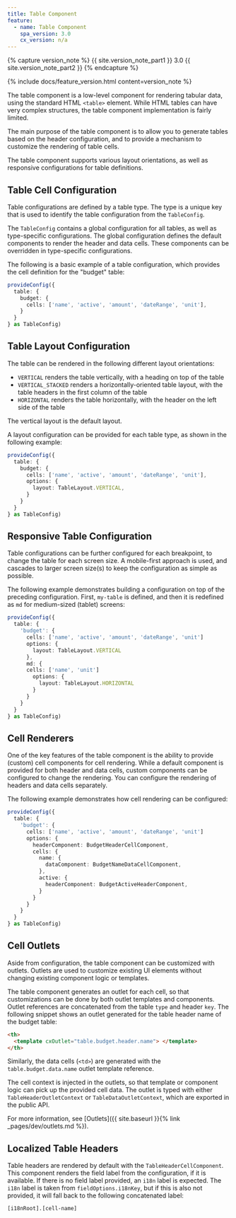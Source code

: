 ```yaml
---
title: Table Component
feature:
  - name: Table Component
    spa_version: 3.0
    cx_version: n/a
---
```


{% capture version_note %}
{{ site.version_note_part1 }} 3.0 {{ site.version_note_part2 }}
{% endcapture %}

{% include docs/feature_version.html content=version_note %}

The table component is a low-level component for rendering tabular data, using the standard HTML `<table>` element. While HTML tables can have very complex structures, the table component implementation is fairly limited.

The main purpose of the table component is to allow you to generate tables based on the header configuration, and to provide a mechanism to customize the rendering of table cells.

The table component supports various layout orientations, as well as responsive configurations for table definitions.

## Table Cell Configuration

Table configurations are defined by a table type. The type is a unique key that is used to identify the table configuration from the `TableConfig`.

The `TableConfig` contains a global configuration for all tables, as well as type-specific configurations. The global configuration defines the default components to render the header and data cells. These components can be overridden in type-specific configurations.

The following is a basic example of a table configuration, which provides the cell definition for the "budget" table:

```ts
provideConfig({
  table: {
    budget: {
      cells: ['name', 'active', 'amount', 'dateRange', 'unit'],
    }
  }
} as TableConfig)
```

## Table Layout Configuration

The table can be rendered in the following different layout orientations:

- `VERTICAL` renders the table vertically, with a heading on top of the table
- `VERTICAL_STACKED` renders a horizontally-oriented table layout, with the table headers in the first column of the table
- `HORIZONTAL` renders the table horizontally, with the header on the left side of the table

The vertical layout is the default layout.

A layout configuration can be provided for each table type, as shown in the following example:

```ts
provideConfig({
  table: {
    budget: {
      cells: ['name', 'active', 'amount', 'dateRange', 'unit'],
      options: {
        layout: TableLayout.VERTICAL,
      }
    }
  }
} as TableConfig)
```

## Responsive Table Configuration

Table configurations can be further configured for each breakpoint, to change the table for each screen size. A mobile-first approach is used, and cascades to larger screen size(s) to keep the configuration as simple as possible.

The following example demonstrates building a configuration on top of the preceding configuration. First, `my-table` is defined, and then it is redefined as `md` for medium-sized (tablet) screens:

```ts
provideConfig({
  table: {
    'budget': {
      cells: ['name', 'active', 'amount', 'dateRange', 'unit']
      options: {
        layout: TableLayout.VERTICAL
      },
      md: {
      cells: ['name', 'unit']
        options: {
          layout: TableLayout.HORIZONTAL
        }
      }
    }
  }
} as TableConfig)
```

## Cell Renderers

One of the key features of the table component is the ability to provide (custom) cell components for cell rendering. While a default component is provided for both header and data cells, custom components can be configured to change the rendering. You can configure the rendering of headers and data cells separately.

The following example demonstrates how cell rendering can be configured:

```ts
provideConfig({
  table: {
    'budget': {
      cells: ['name', 'active', 'amount', 'dateRange', 'unit']
      options: {
        headerComponent: BudgetHeaderCellComponent,
        cells: {
          name: {
            dataComponent: BudgetNameDataCellComponent,
          },
          active: {
            headerComponent: BudgetActiveHeaderComponent,
          }
        }
      }
    }
  }
} as TableConfig)
```

## Cell Outlets

Aside from configuration, the table component can be customized with outlets. Outlets are used to customize existing UI elements without changing existing component logic or templates.

The table component generates an outlet for each cell, so that customizations can be done by both outlet templates and components. Outlet references are concatenated from the table `type` and header `key`. The following snippet shows an outlet generated for the table header name of the budget table:

```html
<th>
  <template cxOutlet="table.budget.header.name"> </template>
</th>
```

Similarly, the data cells (`<td>`) are generated with the `table.budget.data.name` outlet template reference.

The cell context is injected in the outlets, so that template or component logic can pick up the provided cell data. The outlet is typed with either `TableHeaderOutletContext` or `TableDataOutletContext`, which are exported in the public API.

For more information, see [Outlets]({{ site.baseurl }}{% link _pages/dev/outlets.md %}).

## Localized Table Headers

Table headers are rendered by default with the `TableHeaderCellComponent`. This component renders the field label from the configuration, if it is available. If there is no field label provided, an `i18n` label is expected. The `i18n` label is taken from `fieldOptions.i18nKey`, but if this is also not provided, it will fall back to the following concatenated label:

```text
[i18nRoot].[cell-name]
```
